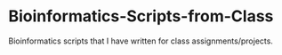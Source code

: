 # Bioinformatics-Scripts-from-Class
Bioinformatics scripts that I have written for class assignments/projects.
